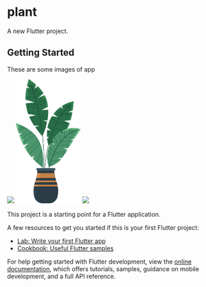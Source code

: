 # plant

A new Flutter project.

## Getting Started

These are some images of app

<!-- ![Alt text](./assets/images/plant-one.png.png)
![Alt text](./assets/images/plant-two.png.png)
![Alt text](./assets/images/plant-three.png.png) -->

<p >
  <img src="./assets/images/plant-one.png.png" width="30%" />
  <img src="./assets/images/plant-two.png" width="30%" />
  <img src="./assets/images/plant-three.png.png" width="30%" />
</p>

This project is a starting point for a Flutter application.

A few resources to get you started if this is your first Flutter project:

- [Lab: Write your first Flutter app](https://docs.flutter.dev/get-started/codelab)
- [Cookbook: Useful Flutter samples](https://docs.flutter.dev/cookbook)

For help getting started with Flutter development, view the
[online documentation](https://docs.flutter.dev/), which offers tutorials,
samples, guidance on mobile development, and a full API reference.
